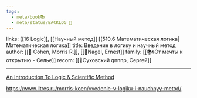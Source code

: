 ```yaml
---
tags:
  - meta/book📚
  - meta/status/BACKLOG_🌰
---
```

links: [[16 Logic]], [[Научный метод]] [[510.6 Математическая логика|Математическая логика]]
title: Введение в логику и научный метод
author: [[👤 Cohen, Morris R.]], [[👤Nagel, Ernest]]
family: [[📚🌀От мечты к открытию - Селье]]
recom: [[👤Суховский qnnnp, Сергей]]

---

[An Introduction To Logic & Scientific Method](https://www.goodreads.com/book/show/4556855-an-introduction-to-logic-scientific-method)

https://www.litres.ru/morris-koen/vvedenie-v-logiku-i-nauchnyy-metod/
